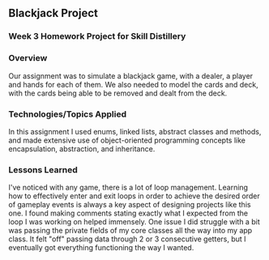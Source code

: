 ## Blackjack Project

### Week 3 Homework Project for Skill Distillery

### Overview
Our assignment was to simulate a blackjack game, with a dealer, a player and hands for each of them. We also needed to model the cards and deck, with the cards being able to be removed and dealt from the deck.

### Technologies/Topics Applied
In this assignment I used enums, linked lists, abstract classes and methods, and made extensive use of object-oriented programming concepts like encapsulation, abstraction, and inheritance.

### Lessons Learned
I've noticed with any game, there is a lot of loop management. Learning how to effectively enter and exit loops in order to achieve the desired order of gameplay events is always a key aspect of designing projects like this one. I found making comments stating exactly what I expected from the loop I was working on helped immensely. One issue I did struggle with a bit was passing the private fields of my core classes all the way into my app class. It felt "off" passing data through 2 or 3 consecutive getters, but I eventually got everything functioning the way I wanted.
